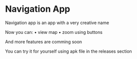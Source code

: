 # Navigation App

Navigation app is an app with a very creative name

Now you can:
  • view map
  • zoom using buttons
  
And more features are comming soon

You can try it for yourself using apk file in the releases section
